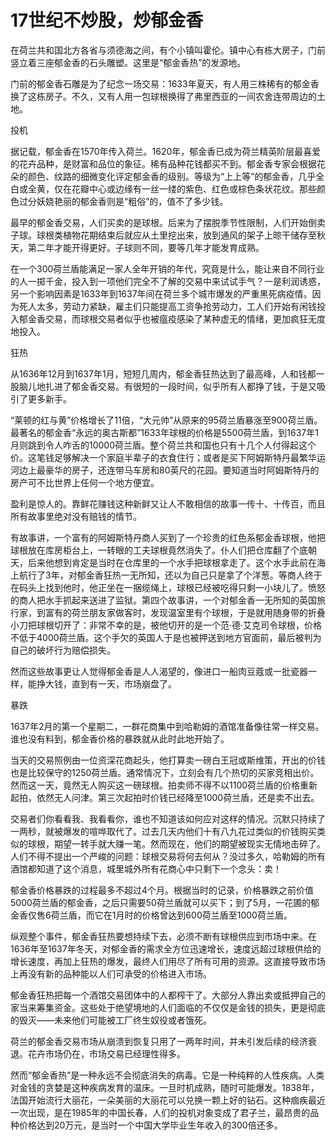# 17世纪不炒股，炒郁金香

在荷兰共和国北方各省与须德海之间，有个小镇叫霍伦。镇中心有栋大房子，门前竖立着三座郁金香的石头雕塑。这里是“郁金香热”的发源地。 

门前的郁金香石雕是为了纪念一场交易：1633年夏天，有人用三株稀有的郁金香换了这栋房子。不久，又有人用一包球根换得了弗里西亚的一间农舍连带周边的土地。 

投机 

据记载，郁金香在1570年传入荷兰。1620年，郁金香已成为荷兰精英阶层最喜爱的花卉品种，是财富和品位的象征。稀有品种花钱都买不到。郁金香专家会根据花朵的颜色、纹路的细微变化评定郁金香的级别。等级为“上上等”的郁金香，几乎全白或全黄，仅在花瓣中心或边缘有一丝一缕的紫色、红色或棕色条状花纹。那些颜色过分妖娆艳丽的郁金香则是“粗俗”的，值不了多少钱。 

最早的郁金香交易，人们买卖的是球根。后来为了摆脱季节性限制，人们开始倒卖子球。球根类植物花期结束后就应从土里挖出来，放到通风的架子上晾干储存至秋天，第二年才能开得更好。子球则不同，要等几年才能发育成熟。 

在一个300荷兰盾能满足一家人全年开销的年代，究竟是什么，能让来自不同行业的人一掷千金，投入到一项他们完全不了解的交易中来试试手气？一是利润诱惑，另一个影响因素是1633年到1637年间在荷兰多个城市爆发的严重黑死病疫情。因为死人太多，劳动力紧缺，雇主们只能提高工资争抢劳动力，工人们开始有闲钱投入郁金香交易，而球根交易者似乎也被瘟疫感染了某种虚无的情绪，更加疯狂无度地投入。 

狂热 

从1636年12月到1637年1月，短短几周内，郁金香狂热达到了最高峰，人和钱都一股脑儿地扎进了郁金香交易。有很短的一段时间，似乎所有人都挣了钱，于是又吸引了更多新手。 

“莱顿的红与黄”价格增长了11倍，“大元帅”从原来的95荷兰盾暴涨至900荷兰盾。最著名的郁金香“永远的奥古斯都”1633年球根的价格是5500荷兰盾，到1637年1月则跳到令人咋舌的10000荷兰盾。整个荷兰共和国也只有十几个人付得起这个价。这笔钱足够解决一个家庭半辈子的衣食住行；或者是买下阿姆斯特丹最繁华运河边上最豪华的房子，还连带马车房和80英尺的花园。要知道当时阿姆斯特丹的房产可不比世界上任何一个地方便宜。 

盈利是惊人的。靠鲜花赚钱这种新鲜又让人不敢相信的故事一传十、十传百，而且所有故事里绝对没有赔钱的情节。 

有故事讲，一个富有的阿姆斯特丹商人买到了一个珍贵的红色系郁金香球根，他把球根放在库房柜台上，一转眼的工夫球根竟然消失了。仆人们把仓库翻了个底朝天，后来他想到肯定是当时在仓库里的一个水手把球根拿走了。这个水手此前在海上航行了3年，对郁金香狂热一无所知，还以为自己只是拿了个洋葱。等商人终于在码头上找到他时，他正坐在一捆缆绳上，球根已经被吃得只剩一小块儿了。愤怒的商人把水手抓起来送进了监狱。第四个故事讲，一个对郁金香一无所知的英国旅行家，到富有的荷兰朋友家做客时，发现温室里有个球根，于是就用随身带的折叠小刀把球根切开了：非常不幸的是，被他切开的是一个范·德·艾克司令球根，价格不低于4000荷兰盾。这个手欠的英国人于是也被押送到地方官面前，最后被判为自己的破坏行为赔偿损失。 

然而这些故事更让人觉得郁金香是人人渴望的，像进口一船肉豆蔻或一批瓷器一样，能挣大钱，直到有一天，市场崩盘了。 

暴跌 

1637年2月的第一个星期二，一群花商集中到哈勒姆的酒馆准备像往常一样交易。谁也没有料到，郁金香价格的暴跌就从此时此地开始了。 

当天的交易照例由一位资深花商起头，他打算卖一磅白王冠或斯维策，开出的价钱也是比较保守的1250荷兰盾。通常情况下，立刻会有几个热切的买家竞相出价。然而这一天，竟然无人购买这一磅球根。拍卖师不得不以1100荷兰盾的价格重新起拍，依然无人问津。第三次起拍时价钱已经降至1000荷兰盾，还是卖不出去。 

交易者们你看看我、我看看你，谁也不知道该如何应对这样的情况。沉默只持续了一两秒，就被爆发的喧哗取代了。过去几天内他们十有八九花过类似的价钱购买类似的球根，期望一转手就大赚一笔。然而现在，他们的期望被现实无情地击碎了。人们不得不提出一个严峻的问题：球根交易将何去何从？没过多久，哈勒姆的所有酒馆都知道了这个消息，城里城外所有花商心中只剩下一个念头：卖！ 

郁金香价格暴跌的过程最多不超过4个月。根据当时的记录，价格暴跌之前价值5000荷兰盾的郁金香，之后只需要50荷兰盾就可以买下；到了5月，一花圃的郁金香仅售6荷兰盾，而它在1月时的价格曾达到600荷兰盾至1000荷兰盾。 

纵观整个事件，郁金香狂热要想持续下去，必须不断有球根供应到市场中来。在1636年至1637年冬天，对郁金香的需求全方位迅速增长，速度远超过球根供给的增长速度，再加上狂热的爆发，最终人们用尽了所有可用的资源。这直接导致市场上再没有新的品种能以人们可承受的价格进入市场。 

郁金香狂热把每一个酒馆交易团体中的人都榨干了。大部分人靠出卖或抵押自己的家当来筹集资金。这些处于绝望境地的人们面临的不仅仅是金钱的损失，更是彻底的毁灭——未来他们可能被工厂终生奴役或者饿死。 

荷兰的郁金香交易市场从崩溃到恢复只用了一两年时间，并未引发后续的经济衰退。花卉市场仍在，市场交易已经理性得多。 

然而“郁金香热”是一种永远不会彻底消失的病毒。它是一种纯粹的人性疾病。人类对金钱的贪婪是这种疾病发育的温床。一旦时机成熟，随时可能爆发。1838年，法国开始流行大丽花，一朵美丽的大丽花可以兑换一颗上好的钻石。这种痼疾最近一次出现，是在1985年的中国长春，人们的投机对象变成了君子兰，最昂贵的品种价格达到20万元，是当时一个中国大学毕业生年收入的300倍还多。